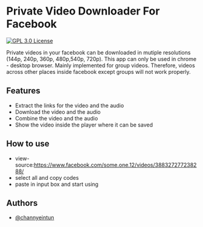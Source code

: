 
# Private Video Downloader For Facebook  

[![GPL 3.0 License](https://img.shields.io/badge/license-GPL%203.0-green)](https://github.com/channyeintun/facebook-video-downloader/blob/main/LICENSE) 

Private videos in your facebook can be downloaded in mutiple resolutions (144p, 240p, 360p, 480p,540p, 720p). This app can only be used in chrome - desktop browser. Mainly implemented for group videos. Therefore, videos across other places inside facebook except groups will not work properly.


## Features

- Extract the links for the video and the audio
- Download the video and the audio  
- Combine the video and the audio  
- Show the video inside the player where it can be saved


## How to use

- view-source:https://www.facebook.com/some.one.12/videos/388327277238288/  
- select all and copy codes  
- paste in input box and start using

## Authors

- [@channyeintun](https://www.github.com/channyeintun)  


